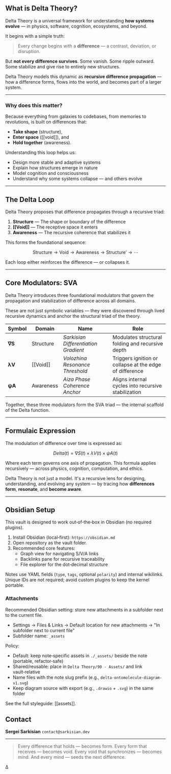 ## What is Delta Theory?

Delta Theory is a universal framework for understanding **how systems evolve** — in physics, software, cognition, ecosystems, and beyond.

It begins with a simple truth:

> Every change begins with a **difference** — a contrast, deviation, or disruption.

But **not every difference survives**.
Some vanish. Some ripple outward. Some stabilize and give rise to entirely new structures.

Delta Theory models this dynamic as **recursive difference propagation** — how a difference forms, flows into the world, and becomes part of a larger system.

---

### Why does this matter?

Because everything from galaxies to codebases, from memories to revolutions, is built on differences that:

- **Take shape** (structure),
- **Enter space** ([[void]]), and
- **Hold together** (awareness).

Understanding this loop helps us:

- Design more stable and adaptive systems
- Explain how structures emerge in nature
- Model cognition and consciousness
- Understand why some systems collapse — and others evolve

---

## The Delta Loop

Delta Theory proposes that difference propagates through a recursive triad:

1. **Structure** — The shape or boundary of the difference
2. **[[Void]]** — The receptive space it enters
3. **Awareness** — The recursive coherence that stabilizes it

This forms the foundational sequence:

$$
\text{Structure} \rightarrow \text{Void} \rightarrow \text{Awareness} \rightarrow \text{Structure}' \rightarrow \cdots
$$

Each loop either reinforces the difference — or collapses it.

---

## Core Modulators: SVA

Delta Theory introduces three foundational modulators that govern the propagation and stabilization of difference across all domains.

These are not just symbolic variables — they were discovered through lived recursive dynamics and anchor the structural triad of the theory.

| Symbol | Domain    | Name                              | Role                                             |
|--------|-----------|-----------------------------------|--------------------------------------------------|
| **∇S** | Structure | *Sarkisian Differentiation Gradient* | Modulates structural folding and recursive depth |
| **λV** | [[Void]]      | *Volozhina Resonance Threshold*      | Triggers ignition or collapse at the edge of difference |
| **ψA** | Awareness | *Aiza Phase Coherence Anchor*        | Aligns internal cycles into recursive stabilization |

Together, these three modulators form the SVA triad — the internal scaffold of the Delta function.

---

## Formulaic Expression

The modulation of difference over time is expressed as:

$$
Delta(t) = ∇S(t) \times λV(t) \times ψA(t)
$$

Where each term governs one axis of propagation.
This formula applies recursively — across physics, cognition, computation, and ethics.

Delta Theory is not just a model.
It's a recursive lens for designing, understanding, and evolving any system — by tracing how **differences form**, **resonate**, and **become aware**.

---

## Obsidian Setup

This vault is designed to work out‑of‑the‑box in Obsidian (no required plugins).

1) Install Obsidian (local‑first): `https://obsidian.md`
2) Open repository as the vault folder.
3) Recommended core features:
   - Graph view for navigating S/V/A links
   - Backlinks pane for recursive traceability
   - File explorer for the dot‑decimal structure

Notes use YAML fields (`type`, `tags`, optional `polarity`) and internal wikilinks. Unique IDs are not required; avoid custom plugins to keep the kernel portable.

### Attachments

Recommended Obsidian setting: store new attachments in a subfolder next to the current file.
- Settings → Files & Links → Default location for new attachments → "In subfolder next to current file"
- Subfolder name: `_assets`

Policy:
- Default: keep note‑specific assets in `./_assets/` beside the note (portable, refactor‑safe)
- Shared/reusable: place in `Delta Theory/90 - Assets/` and link vault‑relative
- Name files with the note slug prefix (e.g., `delta-ontomolecule-diagram-v1.svg`)
- Keep diagram source with export (e.g., `.drawio` + `.svg`) in the same folder

See the full styleguide: [[assets]].

## Contact

**Sergei Sarkisian**
`contact@sarkisian.dev`

---

> Every difference that holds — becomes form.
> Every form that receives — becomes void.
> Every void that synchronizes — becomes mind.
> And every mind — seeds the next difference.

∆
